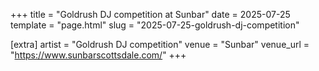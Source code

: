+++
title = "Goldrush DJ competition at Sunbar"
date = 2025-07-25
template = "page.html"
slug = "2025-07-25-goldrush-dj-competition"

[extra]
artist = "Goldrush DJ competition"
venue = "Sunbar"
venue_url = "https://www.sunbarscottsdale.com/"
+++
